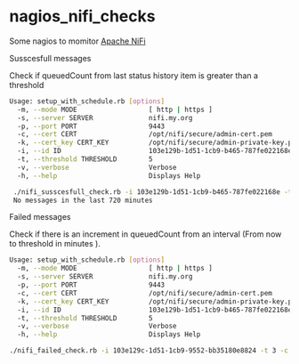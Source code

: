 # nagios_nifi_checks

Some nagios to momitor [Apache NiFi](https://nifi.apache.org/)


Susscesfull messages

Check if queuedCount from last status history item is greater than a threshold

```bash
Usage: setup_with_schedule.rb [options]
  -m, --mode MODE                  [ http | https ]
  -s, --server SERVER              nifi.my.org
  -p, --port PORT                  9443
  -c, --cert CERT                  /opt/nifi/secure/admin-cert.pem
  -k, --cert_key CERT_KEY          /opt/nifi/secure/admin-private-key.pem
  -i, --id ID                      103e129b-1d51-1cb9-b465-787fe022168e
  -t, --threshold THRESHOLD        5
  -v, --verbose                    Verbose
  -h, --help                       Displays Help
```

```bash
 ./nifi_susscesfull_check.rb -i 103e129b-1d51-1cb9-b465-787fe022168e -t 720 -c /opt/nifi/secure/admin-cert.pem -k /opt/nifi/secure/admin-private-key.pem -m https -s connect-prod-1.hmobile-servers.com -p 9443
 No messages in the last 720 minutes
```

Failed messages

Check if there is an increment in queuedCount from an interval (From now to threshold in minutes ).

```bash
Usage: setup_with_schedule.rb [options]
  -m, --mode MODE                  [ http | https ]
  -s, --server SERVER              nifi.my.org
  -p, --port PORT                  9443
  -c, --cert CERT                  /opt/nifi/secure/admin-cert.pem
  -k, --cert_key CERT_KEY          /opt/nifi/secure/admin-private-key.pem
  -i, --id ID                      103e129b-1d51-1cb9-b465-787fe022168e
  -t, --threshold THRESHOLD        5
  -v, --verbose                    Verbose
  -h, --help                       Displays Help

```

```bash
./nifi_failed_check.rb -i 103e129c-1d51-1cb9-9552-bb35180e8824 -t 3 -c /opt/nifi/secure/admin-cert.pem -k /opt/nifi/secure/admin-private-key.pem -m https -s connect-prod-1.hmobile-servers.com -p 9443
```

